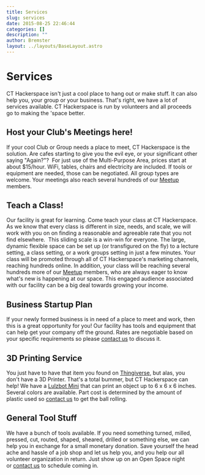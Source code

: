 ```yaml
---
title: Services
slug: services
date: 2015-08-25 22:46:44
categories: []
description: ""
author: Bremster
layout: ../layouts/BaseLayout.astro
---
```


# Services

CT Hackerspace isn't just a cool place to hang out or make stuff. It can also help you, your group or your business. That's right, we have a lot of services available. CT Hackerspace is run by volunteers and all proceeds go to making the 'space better.

## Host your Club's Meetings here!

If your cool Club or Group needs a place to meet, CT Hackerspace is the solution. Are cafes starting to give you the evil eye, or your significant other saying "Again?"?  For just use of the Multi-Purpose Area, prices start at about $15/hour. WiFi, tables, chairs and electricity are included. If tools or equipment are needed, those can be negotiated. All group types are welcome. Your meetings also reach several hundreds of our [Meetup](http://www.meetup.com/CT-Hackerspace/) members.

## Teach a Class!

Our facility is great for learning. Come teach your class at CT Hackerspace. As we know that every class is different in size, needs, and scale, we will work with you on on finding a reasonable and agreeable rate that you not find elsewhere.  This sliding scale is a win-win for everyone. The large, dynamic flexible space can be set up (or transfigured on the fly) to a lecture setting, a class setting, or a work groups setting in just a few minutes. Your class will be promoted through all of CT Hackerspace's marketing channels, reaching hundreds online. In addition, your class will be reaching several hundreds more of our [Meetup](http://www.meetup.com/CT-Hackerspace/) members, who are always eager to know what's new is happening at our space. This engaged audience associated with our facility can be a big deal towards growing your income.

## Business Startup Plan

If your newly formed business is in need of a place to meet and work, then this is a great opportunity for you! Our facility has tools and equipment that can help get your company off the ground. Rates are negotiable based on your specific requirements so please [contact us](/findus) to discuss it.

## 3D Printing Service

You just have to have that item you found on [Thingiverse](http://www.thingiverse.com), but alas, you don't have a 3D Printer. That's a total bummer, but CT Hackerspace can help! We have a [Lulzbot Mini](https://www.lulzbot.com/products/lulzbot-mini-3d-printer) that can print an object up to 6 x 6 x 6 inches. Several colors are available. Part cost is determined by the amount of plastic used so [contact us](/findus) to get the ball rolling.

## General Tool Stuff

We have a bunch of tools available. If you need something turned, milled, pressed, cut, routed, shaped, sheared, drilled or something else, we can help you in exchange for a small monetary donation. Save yourself the head ache and hassle of a job shop and let us help you, and you help our all volunteer organization in return. Just show up on an Open Space night or [contact us](/findus) to schedule coming in.
